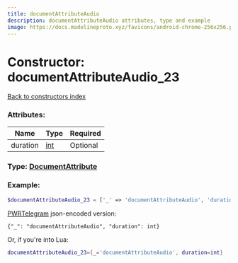 ```yaml
---
title: documentAttributeAudio
description: documentAttributeAudio attributes, type and example
image: https://docs.madelineproto.xyz/favicons/android-chrome-256x256.png
---
```

# Constructor: documentAttributeAudio\_23  
[Back to constructors index](index.md)



### Attributes:

| Name     |    Type       | Required |
|----------|---------------|----------|
|duration|[int](../types/int.md) | Optional|



### Type: [DocumentAttribute](../types/DocumentAttribute.md)


### Example:

```php
$documentAttributeAudio_23 = ['_' => 'documentAttributeAudio', 'duration' => int];
```  

[PWRTelegram](https://pwrtelegram.xyz) json-encoded version:

```
{"_": "documentAttributeAudio", "duration": int}
```


Or, if you're into Lua:

```lua
documentAttributeAudio_23={_='documentAttributeAudio', duration=int}

```


